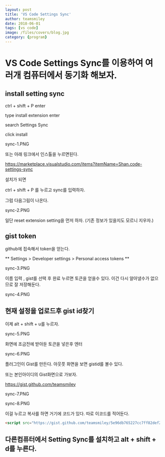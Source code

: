 ```yaml
---
layout: post
title: 'VS Code Settings Sync' 
author: teamsmiley 
date: 2018-06-01
tags: [vs code]
image: /files/covers/blog.jpg
category: {program}
---
```


# VS Code Settings Sync를 이용하여 여러개 컴퓨터에서 동기화 해보자. 

## install setting sync

ctrl + shift + P enter

type install extension  enter 

search Settings Sync 

click install 

sync-1.PNG

또는 아래 링크에서 인스톨을 누르면된다. 

<https://marketplace.visualstudio.com/items?itemName=Shan.code-settings-sync>

설치가 되면 

ctrl + shift + P 를 누르고 sync를 입력하자. 

그럼 다음그림이 나온다.

sync-2.PNG

일단 reset extension setting을 먼저 하자. (기존 정보가 있을지도 모르니 지우자.)


## gist token

github에 접속해서 token을 얻는다.

** Settings > Developer settings > Personal access tokens **

sync-3.PNG

이름 입력 ,  gist를 선택 후 완료 누르면 토큰을 얻을수 있다. 이건 다시 알아낼수가 없으므로 잘 저장해둔다. 

sync-4.PNG


## 현재 설정을 업로드후 gist id찾기 

이제 alt + shift + u를 누르자. 

sync-5.PNG

화면에 조금전에 받아둔 토큰을 넣은후 엔터

sync-6.PNG

플러그인이 Gist를 만든다.  아웃풋 화면을 보면 gistid를 볼수 있다. 

또는 본인아이디의 Gist화면으로 가보자. 

https://gist.github.com/teamsmiley 

sync-7.PNG

sync-8.PNG

이걸 누르고 복사를 하면 거기에 코드가 있다. 따로 이코드를 적어둔다.

```html
<script src="https://gist.github.com/teamsmiley/5e96db765227cc7ff82def22346b1a42.js"></script>
```

## 다른컴퓨터에서 Setting Sync를 설치하고 alt + shift + d를 누른다. 



